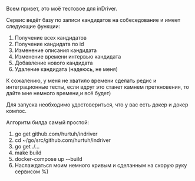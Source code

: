 Всем привет, это моё тестовое для inDriver.

Сервис ведёт базу по записи кандидатов на собеседование и имеет следующие функции:
1. Получение всех кандидатов
2. Получение кандидата по id
3. Изменение описания кандидата
4. Изменение времени интервью кандидата
5. Добавление нового кандидата
6. Удаление кандидата (надеюсь, не меня)

К сожалению, у меня не хватило времени сделать редис и интеграционные тесты, если вдруг это станет камнем преткновения, то дайте мне немного времени,и всё будет)

Для запуска необходимо удостовериться, что у вас есть докер и докер компос.

Алгоритм билда самый простой:
1. go get github.com/hurtuh/indriver
2. cd ~/go/src/github.com/hurtuh/indriver
3. go get ./...
4. make build
5. docker-compose up --build
6. Наслаждаться моим немного кривым и сделанным на скорую руку сервисом %)
